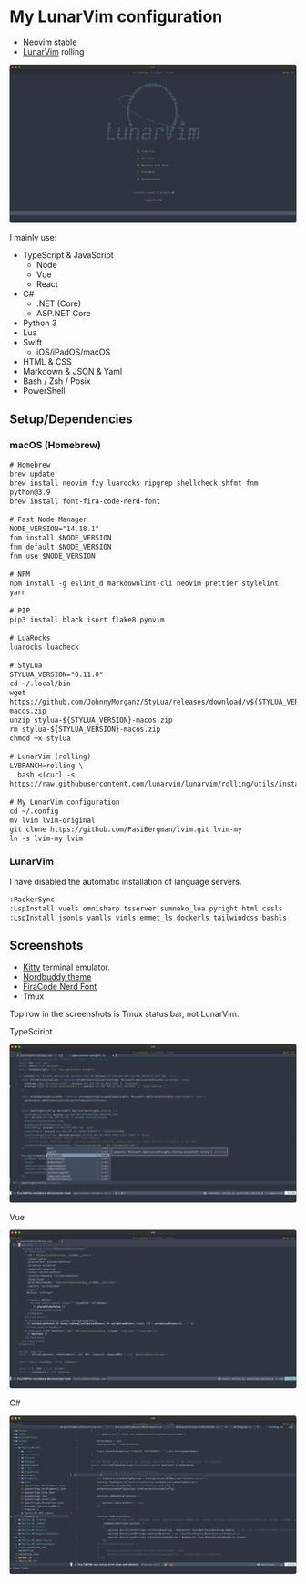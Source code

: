 # My LunarVim configuration

- [Neovim](https://github.com/neovim/neovim) stable
- [LunarVim](http://github.com/LunarVim/LunarVim) rolling

![LunarVim](./assets/lvim-config-lunarvim.png)

I mainly use:

- TypeScript & JavaScript
  - Node
  - Vue
  - React
- C#
  - .NET (Core)
  - ASP.NET Core
- Python 3
- Lua
- Swift
  - iOS/iPadOS/macOS
- HTML & CSS
- Markdown & JSON & Yaml
- Bash / Zsh / Posix
- PowerShell

## Setup/Dependencies

### macOS (Homebrew)

```shell
# Homebrew
brew update
brew install neovim fzy luarocks ripgrep shellcheck shfmt fnm python@3.9
brew install font-fira-code-nerd-font

# Fast Node Manager
NODE_VERSION="14.18.1"
fnm install $NODE_VERSION
fnm default $NODE_VERSION
fnm use $NODE_VERSION

# NPM
npm install -g eslint_d markdownlint-cli neovim prettier stylelint yarn

# PIP
pip3 install black isort flake8 pynvim

# LuaRocks
luarocks luacheck

# StyLua
STYLUA_VERSION="0.11.0"
cd ~/.local/bin
wget https://github.com/JohnnyMorganz/StyLua/releases/download/v${STYLUA_VERSION}/stylua-${STYLUA_VERSION}-macos.zip
unzip stylua-${STYLUA_VERSION}-macos.zip
rm stylua-${STYLUA_VERSION}-macos.zip
chmod +x stylua

# LunarVim (rolling)
LVBRANCH=rolling \
  bash <(curl -s https://raw.githubusercontent.com/lunarvim/lunarvim/rolling/utils/installer/install.sh)

# My LunarVim configuration
cd ~/.config
mv lvim lvim-original
git clone https://github.com/PasiBergman/lvim.git lvim-my
ln -s lvim-my lvim
```

### LunarVim

I have disabled the automatic installation of language servers.

```vim
:PackerSync
:LspInstall vuels omnisharp tsserver sumneko_lua pyright html cssls
:LspInstall jsonls yamlls vimls emmet_ls dockerls tailwindcss bashls
```

## Screenshots

- [Kitty](https://sw.kovidgoyal.net/kitty/) terminal emulator.
- [Nordbuddy theme](https://github.com/maaslalani/nordbuddy)
- [FiraCode Nerd Font](https://github.com/ryanoasis/nerd-fonts/tree/master/patched-fonts/FiraCode)
- Tmux

Top row in the screenshots is Tmux status bar, not LunarVim.

TypeSciript

![TypeScript](./assets/lvim-config-ts.png)

Vue

![Vue](./assets/lvim-config-vue.png)

C#

![C#](./assets/lvim-config-cs.png)
